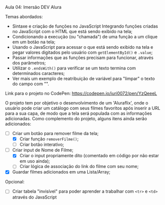 Aula 04: Imersão DEV Alura

Temas abordados:

- Sintaxe e criação de funções no JavaScript Integrando funções criadas no JavaScript com o HTML que está sendo exibido na tela;
- Condicionando a execução (ou "chamada") de uma função a um clique em um botão na tela;
- Usando o JavaScript para acessar o que está sendo exibido na tela e pegar valores digitados pelo usuário com `getElementById()` e `.value`;
- Passar informações que as funções precisam para funcionar, através dos parâmetros;
- Utilizar o `.endsWith()` para verificar se um texto termina com determinados caracteres;
- Ver mais um exemplo de reatribuição de variável para "limpar" o texto do campo com "".

Link para o projeto no CodePen: https://codepen.io/iuri0072/pen/YzQeeeL

O projeto tem por objetivo o desenvolvimento de um 'Aluraflix', onde o usuário pode criar um catálogo com seus filmes favoritos após inserir a URL para a sua capa, de modo que a tela será populada com as informações adicionadas.
Como complemento do projeto, alguns itens ainda serão adicionados:
- [ ] Criar um botão para remover filme da tela;
  - [x] Criar função `removerFilme()`;
  - [ ] Criar botão interativo;
- [ ] Criar input de Nome de Filme;
  - [x] Criar o input propriamente dito (comentado em código por não estar em uso ainda);
  - [ ] Criar lógica de associação do link do filme com seu nome;
- [x] Guardar filmes adicionados em uma Lista/Array;

Opcional:
- [ ] Criar tabela "invisível" para poder aprender a trabalhar com `<tr>` e `<td>` através do JavaScript
